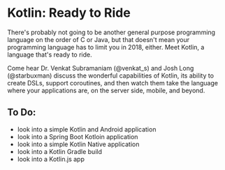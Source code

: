 # Kotlin: Ready to Ride 



There's probably not going to be another general purpose programming language on the order of C or Java, but that doesn't mean your programming language has to limit you in 2018, either. Meet Kotlin, a language that's ready to ride. 

Come hear Dr. Venkat Subramaniam (@venkat_s) and Josh Long (@starbuxman) discuss the wonderful capabilities of Kotlin, its ability to create DSLs, support coroutines, and then watch them take the language where your applications are, on the server side, mobile, and beyond. 


## To Do: 

* look into a simple Kotlin and Android application 
* look into a Spring Boot Kotloin application 
* look into a simple Kotlin Native application 
* look into a Kotlin Gradle build 
* look into a Kotlin.js app